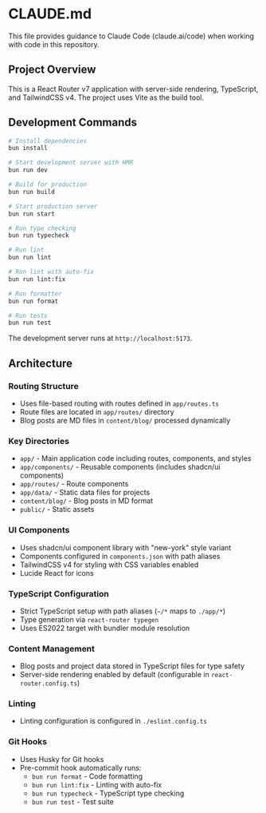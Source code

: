 # CLAUDE.md

This file provides guidance to Claude Code (claude.ai/code) when working with code in this repository.

## Project Overview

This is a React Router v7 application with server-side rendering, TypeScript, and TailwindCSS v4. The project uses Vite as the build tool.

## Development Commands

```bash
# Install dependencies
bun install

# Start development server with HMR
bun run dev

# Build for production
bun run build

# Start production server
bun run start

# Run type checking
bun run typecheck

# Run lint
bun run lint

# Run lint with auto-fix
bun run lint:fix

# Run formatter
bun run format

# Run tests
bun run test
```

The development server runs at `http://localhost:5173`.

## Architecture

### Routing Structure

- Uses file-based routing with routes defined in `app/routes.ts`
- Route files are located in `app/routes/` directory
- Blog posts are MD files in `content/blog/` processed dynamically

### Key Directories

- `app/` - Main application code including routes, components, and styles
- `app/components/` - Reusable components (includes shadcn/ui components)
- `app/routes/` - Route components
- `app/data/` - Static data files for projects
- `content/blog/` - Blog posts in MD format
- `public/` - Static assets

### UI Components

- Uses shadcn/ui component library with "new-york" style variant
- Components configured in `components.json` with path aliases
- TailwindCSS v4 for styling with CSS variables enabled
- Lucide React for icons

### TypeScript Configuration

- Strict TypeScript setup with path aliases (`~/*` maps to `./app/*`)
- Type generation via `react-router typegen`
- Uses ES2022 target with bundler module resolution

### Content Management

- Blog posts and project data stored in TypeScript files for type safety
- Server-side rendering enabled by default (configurable in `react-router.config.ts`)

### Linting

- Linting configuration is configured in `./eslint.config.ts`

### Git Hooks

- Uses Husky for Git hooks
- Pre-commit hook automatically runs:
  - `bun run format` - Code formatting
  - `bun run lint:fix` - Linting with auto-fix
  - `bun run typecheck` - TypeScript type checking
  - `bun run test` - Test suite
